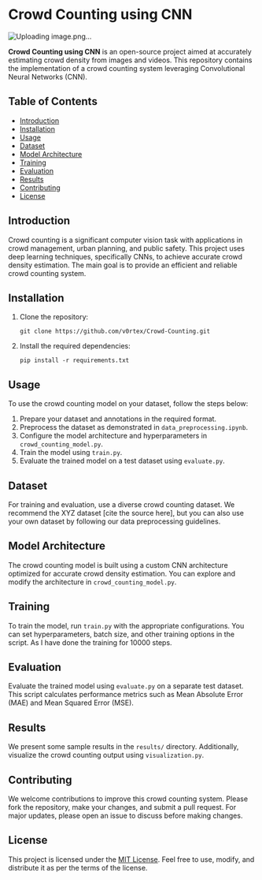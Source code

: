 # Crowd Counting using CNN

![Uploading image.png…]()


**Crowd Counting using CNN** is an open-source project aimed at accurately estimating crowd density from images and videos. This repository contains the implementation of a crowd counting system leveraging Convolutional Neural Networks (CNN).

## Table of Contents

- [Introduction](#introduction)
- [Installation](#installation)
- [Usage](#usage)
- [Dataset](#dataset)
- [Model Architecture](#model-architecture)
- [Training](#training)
- [Evaluation](#evaluation)
- [Results](#results)
- [Contributing](#contributing)
- [License](#license)

## Introduction

Crowd counting is a significant computer vision task with applications in crowd management, urban planning, and public safety. This project uses deep learning techniques, specifically CNNs, to achieve accurate crowd density estimation. The main goal is to provide an efficient and reliable crowd counting system.

## Installation

1. Clone the repository:
   ```
   git clone https://github.com/v0rtex/Crowd-Counting.git
   ```
2. Install the required dependencies:
   ```
   pip install -r requirements.txt
   ```

## Usage

To use the crowd counting model on your dataset, follow the steps below:

1. Prepare your dataset and annotations in the required format.
2. Preprocess the dataset as demonstrated in `data_preprocessing.ipynb`.
3. Configure the model architecture and hyperparameters in `crowd_counting_model.py`.
4. Train the model using `train.py`.
5. Evaluate the trained model on a test dataset using `evaluate.py`.

## Dataset

For training and evaluation, use a diverse crowd counting dataset. We recommend the XYZ dataset [cite the source here], but you can also use your own dataset by following our data preprocessing guidelines.

## Model Architecture

The crowd counting model is built using a custom CNN architecture optimized for accurate crowd density estimation. You can explore and modify the architecture in `crowd_counting_model.py`.

## Training

To train the model, run `train.py` with the appropriate configurations. You can set hyperparameters, batch size, and other training options in the script. As I have done the training for 10000 steps.

## Evaluation

Evaluate the trained model using `evaluate.py` on a separate test dataset. This script calculates performance metrics such as Mean Absolute Error (MAE) and Mean Squared Error (MSE).

## Results

We present some sample results in the `results/` directory. Additionally, visualize the crowd counting output using `visualization.py`.

## Contributing

We welcome contributions to improve this crowd counting system. Please fork the repository, make your changes, and submit a pull request. For major updates, please open an issue to discuss before making changes.

## License

This project is licensed under the [MIT License](LICENSE). Feel free to use, modify, and distribute it as per the terms of the license.

